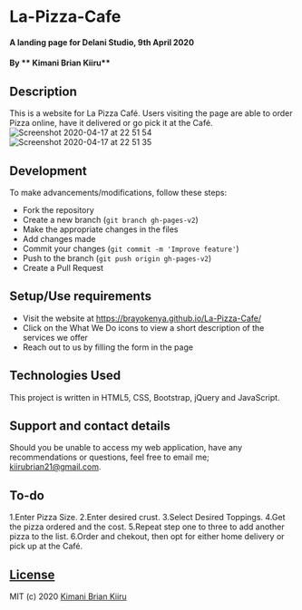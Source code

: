 # La-Pizza-Cafe


#### A landing page for Delani Studio, 9th April 2020

#### By ** Kimani Brian Kiiru**

## Description

This is a website for La Pizza Café. Users visiting the page are able to order Pizza online, have it delivered or go pick it at the Café.
![Screenshot 2020-04-17 at 22 51 54](https://user-images.githubusercontent.com/25317059/79608687-1cb69e00-80fe-11ea-968e-4fcd0c69f5df.png)
![Screenshot 2020-04-17 at 22 51 35](https://user-images.githubusercontent.com/25317059/79608702-23451580-80fe-11ea-98d2-be6a4ae877f7.png)


## Development

To make advancements/modifications, follow these steps:

- Fork the repository
- Create a new branch (`git branch gh-pages-v2`)
- Make the appropriate changes in the files
- Add changes made
- Commit your changes (`git commit -m 'Improve feature'`)
- Push to the branch (`git push origin gh-pages-v2`)
- Create a Pull Request

## Setup/Use requirements

- Visit the website at https://brayokenya.github.io/La-Pizza-Cafe/
- Click on the What We Do icons to view a short description of the services we offer
- Reach out to us by filling the form in the page

## Technologies Used

This project is written in HTML5, CSS, Bootstrap, jQuery and JavaScript.

## Support and contact details

Should you be unable to access my web application, have any recommendations or questions, feel free to email me; kiirubrian21@gmail.com.

## To-do

1.Enter Pizza Size.
2.Enter desired crust.
3.Select Desired Toppings.
4.Get the pizza ordered and the cost.
5.Repeat step one to three to add another pizza to the list.
6.Order and chekout, then opt for either home delivery or pick up at the Café. 

## [License](https://github.com/brayokenya/La-Pizza-Cafe/blob/master/LICENSE)

MIT (c) 2020 [Kimani Brian Kiiru](https://github.com/brayokenya)

